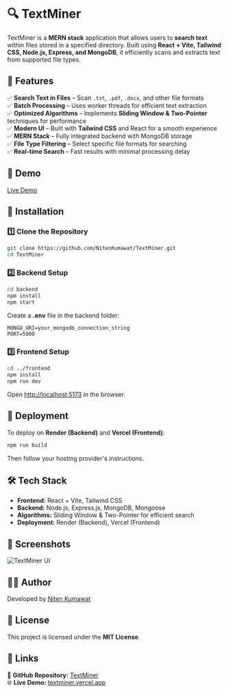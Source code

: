 # 🔍 TextMiner  

TextMiner is a **MERN stack** application that allows users to **search text** within files stored in a specified directory. Built using **React + Vite, Tailwind CSS, Node.js, Express, and MongoDB**, it efficiently scans and extracts text from supported file types.  

## 🚀 Features  

✅ **Search Text in Files** – Scan `.txt`, `.pdf`, `.docx`, and other file formats  
✅ **Batch Processing** – Uses worker threads for efficient text extraction  
✅ **Optimized Algorithms** – Implements **Sliding Window & Two-Pointer** techniques for performance  
✅ **Modern UI** – Built with **Tailwind CSS** and React for a smooth experience  
✅ **MERN Stack** – Fully integrated backend with MongoDB storage  
✅ **File Type Filtering** – Select specific file formats for searching  
✅ **Real-time Search** – Fast results with minimal processing delay  

## 🎥 Demo  

[Live Demo](https://textminer.vercel.app)  

## 📂 Installation  

### 1️⃣ Clone the Repository  
```sh  
git clone https://github.com/NitenKumawat/TextMiner.git  
cd TextMiner  
```  

### 2️⃣ Backend Setup  
```sh  
cd backend  
npm install  
npm start  
```  
Create a **.env** file in the backend folder:  
```env  
MONGO_URI=your_mongodb_connection_string  
PORT=5000  
```  

### 3️⃣ Frontend Setup  
```sh  
cd ../frontend  
npm install  
npm run dev  
```  
Open [http://localhost:5173](http://localhost:5173) in the browser.  

## 🚀 Deployment  

To deploy on **Render (Backend)** and **Vercel (Frontend)**:  
```sh  
npm run build  
```  
Then follow your hosting provider's instructions.  

## 🛠️ Tech Stack  

- **Frontend:** React + Vite, Tailwind CSS  
- **Backend:** Node.js, Express.js, MongoDB, Mongoose  
- **Algorithms:** Sliding Window & Two-Pointer for efficient search  
- **Deployment:** Render (Backend), Vercel (Frontend)  

## 📸 Screenshots  

![TextMiner UI](https://your-image-link.png)  

## 👨‍💻 Author  

Developed by [Niten Kumawat](https://github.com/NitenKumawat)  

## 📜 License  

This project is licensed under the **MIT License**.  

## 🔗 Links  

📂 **GitHub Repository:** [TextMiner](https://github.com/NitenKumawat/TextMiner)  
🌐 **Live Demo:** [textminer.vercel.app](https://textminer.vercel.app)  
